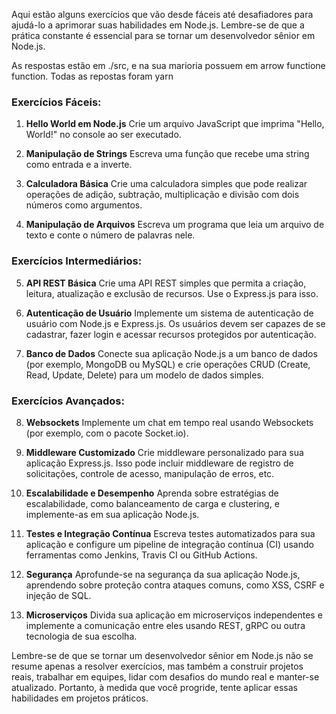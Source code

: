 Aqui estão alguns exercícios que vão desde fáceis até desafiadores para ajudá-lo a aprimorar suas habilidades em Node.js. Lembre-se de que a prática constante é essencial para se tornar um desenvolvedor sênior em Node.js.

As respostas estão em ./src, e na sua marioria possuem em arrow functione function.
Todas as repostas foram yarn

### Exercícios Fáceis:

1. **Hello World em Node.js**
   Crie um arquivo JavaScript que imprima "Hello, World!" no console ao ser executado.

2. **Manipulação de Strings**
   Escreva uma função que recebe uma string como entrada e a inverte.

3. **Calculadora Básica**
   Crie uma calculadora simples que pode realizar operações de adição, subtração, multiplicação e divisão com dois números como argumentos.

4. **Manipulação de Arquivos**
   Escreva um programa que leia um arquivo de texto e conte o número de palavras nele.

### Exercícios Intermediários:

5. **API REST Básica**
   Crie uma API REST simples que permita a criação, leitura, atualização e exclusão de recursos. Use o Express.js para isso.

6. **Autenticação de Usuário**
   Implemente um sistema de autenticação de usuário com Node.js e Express.js. Os usuários devem ser capazes de se cadastrar, fazer login e acessar recursos protegidos por autenticação.

7. **Banco de Dados**
   Conecte sua aplicação Node.js a um banco de dados (por exemplo, MongoDB ou MySQL) e crie operações CRUD (Create, Read, Update, Delete) para um modelo de dados simples.

### Exercícios Avançados:

8. **Websockets**
   Implemente um chat em tempo real usando Websockets (por exemplo, com o pacote Socket.io).

9. **Middleware Customizado**
   Crie middleware personalizado para sua aplicação Express.js. Isso pode incluir middleware de registro de solicitações, controle de acesso, manipulação de erros, etc.

10. **Escalabilidade e Desempenho**
    Aprenda sobre estratégias de escalabilidade, como balanceamento de carga e clustering, e implemente-as em sua aplicação Node.js.

11. **Testes e Integração Contínua**
    Escreva testes automatizados para sua aplicação e configure um pipeline de integração contínua (CI) usando ferramentas como Jenkins, Travis CI ou GitHub Actions.

12. **Segurança**
    Aprofunde-se na segurança da sua aplicação Node.js, aprendendo sobre proteção contra ataques comuns, como XSS, CSRF e injeção de SQL.

13. **Microserviços**
    Divida sua aplicação em microserviços independentes e implemente a comunicação entre eles usando REST, gRPC ou outra tecnologia de sua escolha.

Lembre-se de que se tornar um desenvolvedor sênior em Node.js não se resume apenas a resolver exercícios, mas também a construir projetos reais, trabalhar em equipes, lidar com desafios do mundo real e manter-se atualizado. Portanto, à medida que você progride, tente aplicar essas habilidades em projetos práticos.
